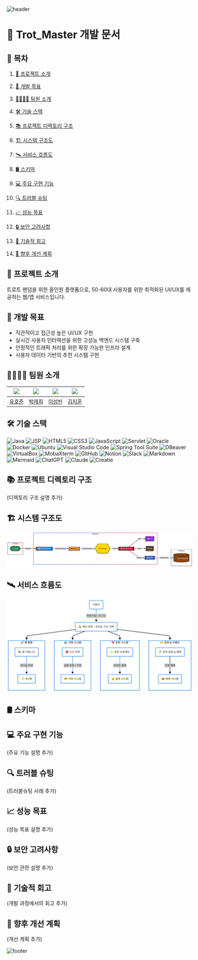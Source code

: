 ![header](https://capsule-render.vercel.app/api?type=waving&color=0:8A2BE2,100:00BFFF&height=220&section=header&text=🎶Trot_Master&fontSize=55&fontColor=E0FFFF&fontAlignY=40&desc=Feel%20the%20Music,%20Join%20the%20Fandom!&descSize=20&descAlignY=60)

# 🎤 Trot_Master 개발 문서

## 📑 목차  

1. [📌 프로젝트 소개](#-프로젝트-소개)  

2. [🎯 개발 목표](#-개발-목표)  

3. [👨‍👨‍👦‍👦 팀원 소개](#-팀원-소개)  

4. [🛠 기술 스택](#-기술-스택)  

5. [📚 프로젝트 디렉토리 구조](#-프로젝트-디렉토리-구조)  

6. [🏗 시스템 구조도](#-시스템-구조도)  

7. [🛰️ 서비스 흐름도](#-서비스-흐름도)  

8. [🛢 스키마 ](#-스키마)

8. [💻 주요 구현 기능](#-주요-구현-기능)  

9. [🔍 트러블 슈팅](#-트러블-슈팅)  

10. [📈 성능 목표](#-성능-목표)  

11. [🔒 보안 고려사항](#-보안-고려사항)  

12. [📝 기술적 회고](#-기술적-회고)  

13. [🚀 향후 개선 계획](#-향후-개선-계획)  

## 📌 프로젝트 소개  
트로트 팬덤을 위한 올인원 플랫폼으로, 50-60대 사용자를 위한 최적화된 UI/UX를 제공하는 웹/앱 서비스입니다.  

## 🎯 개발 목표  
- 직관적이고 접근성 높은 UI/UX 구현  
- 실시간 사용자 인터랙션을 위한 고성능 백엔드 시스템 구축  
- 안정적인 트래픽 처리를 위한 확장 가능한 인프라 설계  
- 사용자 데이터 기반의 추천 시스템 구현  

## 👨‍👨‍👦‍👦 팀원 소개  
| <img src="https://github.com/wns5120.png" width="200px"> | <img src="https://github.com/JaeHee-devSpace.png" width="200px"> | <img src="https://github.com/andytjdqls.png" width="200px"> | <img src="https://github.com/wild-turkey.png" width="200px"> |
| :---: | :---: | :---: | :---: |
| [유호준](https://github.com/wns5120) | [박재희](https://github.com/JaeHee-devSpace) | [이성빈](https://github.com/andytjdqls) | [김지훈](https://github.com/wild-turkey) |

## 🛠 기술 스택  

![Java](https://img.shields.io/badge/Java-007396?style=flat&logo=java&logoColor=white)
![JSP](https://img.shields.io/badge/JSP-007396?style=flat&logo=java&logoColor=white)
![HTML5](https://img.shields.io/badge/HTML5-E34F26?style=flat&logo=html5&logoColor=white)
![CSS3](https://img.shields.io/badge/CSS3-1572B6?style=flat&logo=css3&logoColor=white)
![JavaScript](https://img.shields.io/badge/JavaScript-F7DF1E?style=flat&logo=javascript&logoColor=black)
![Servlet](https://img.shields.io/badge/Servlet-007396?style=flat&logo=java&logoColor=white)
![Oracle](https://img.shields.io/badge/Oracle-F80000?style=flat&logo=oracle&logoColor=white)
![Docker](https://img.shields.io/badge/Docker-2496ED?style=flat&logo=docker&logoColor=white)
![Ubuntu](https://img.shields.io/badge/Ubuntu-E95420?style=flat&logo=ubuntu&logoColor=white)
![Visual Studio Code](https://img.shields.io/badge/VSCode-007ACC?style=flat&logo=visualstudiocode&logoColor=white)
![Spring Tool Suite](https://img.shields.io/badge/STS-6DB33F?style=flat&logo=spring&logoColor=white)
![DBeaver](https://img.shields.io/badge/DBeaver-372923?style=flat&logo=dbeaver&logoColor=white)
![VirtualBox](https://img.shields.io/badge/VirtualBox-183A61?style=flat&logo=virtualbox&logoColor=white)
![MobaXterm](https://img.shields.io/badge/MobaXterm-008FBA?style=flat&logoColor=white)
![GitHub](https://img.shields.io/badge/GitHub-181717?style=flat&logo=github&logoColor=white)
![Notion](https://img.shields.io/badge/Notion-000000?style=flat&logo=notion&logoColor=white)
![Slack](https://img.shields.io/badge/Slack-4A154B?style=flat&logo=slack&logoColor=white)
![Markdown](https://img.shields.io/badge/Markdown-000000?style=flat&logo=markdown&logoColor=white)
![Mermaid](https://img.shields.io/badge/Mermaid-4995DA?style=flat&logo=mermaid&logoColor=white)
![ChatGPT](https://img.shields.io/badge/ChatGPT-412991?style=flat&logo=openai&logoColor=white)
![Claude](https://img.shields.io/badge/Claude-000000?style=flat&logo=anthropic&logoColor=white)
![Creatie](https://img.shields.io/badge/Creatie-6200EA?style=flat&logo=data:image/png;base64,iVBORw0KGgoAAAANSUhEUgAAABAAAAAQCAYAAAAf8/9hAAABIUlEQVQ4T7XTvUoDQRjG8d+EoBCGxIb6ABqU7AQHkKvEH0AVoF6BQegKKLQExAF2giCfQoKoFiEr7GNIRgNQFPru9c6e3sXFcuMmdmffOnMnbzKdjCa1xG5UXnAjy7nFIMq+RVd59idDAS4u16kpAu4h7fMOFeBWM6uCYL8+XYBOc2eOYiHyQuFUbNwFkX9HgHHoNzqDxCz8D4RoqB2o5snC+xy+AF67dtdzBYzNErbVk+hGaNP8LZVK1TbBToG5EOM5UhbnNxAFWdpwpwD9xot+tsh70ix6r6cR+ayMCOZCbi7BxiL6rhcoJDrMctjJ8ZgEJ4ymB/H1oFlMByQnUtG9A0J62QqHX/ZYVwAAAABJRU5ErkJggg==&logoColor=white)


## 📚 프로젝트 디렉토리 구조  

(디렉토리 구조 설명 추가)  

## 🏗 시스템 구조도  
![alt text](System.png)

## 🛰️ 서비스 흐름도  
![alt text](Service.png)  


## 🛢 스키마  


## 💻 주요 구현 기능  

(주요 기능 설명 추가)  

## 🔍 트러블 슈팅  

(트러블슈팅 사례 추가)  

## 📈 성능 목표  

(성능 목표 설명 추가)  

## 🔒 보안 고려사항  

(보안 관련 설명 추가)  

## 📝 기술적 회고  

(개발 과정에서의 회고 추가)  

## 🚀 향후 개선 계획  

(개선 계획 추가)  

![footer](https://capsule-render.vercel.app/api?type=waving&color=0:00BFFF,100:8A2BE2&height=180&section=footer)
